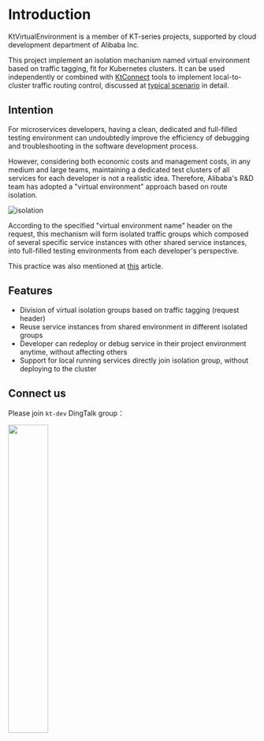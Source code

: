 # Introduction

KtVirtualEnvironment is a member of KT-series projects, supported by cloud development department of Alibaba Inc.

This project implement an isolation mechanism named virtual environment based on traffic tagging, fit for Kubernetes clusters. It can be used independently or combined with [KtConnect](https://alibaba.github.io/kt-connect/) tools to implement local-to-cluster traffic routing control, discussed at [typical scenario](ve/typical-scenario.md) in detail.

## Intention

For microservices developers, having a clean, dedicated and full-filled testing environment can undoubtedly improve the efficiency of debugging and troubleshooting in the software development process.

However, considering both economic costs and management costs, in any medium and large teams, maintaining a dedicated test clusters of all services for each developer is not a realistic idea. Therefore, Alibaba's R&D team has adopted a "virtual environment" approach based on route isolation.

![isolation](https://virtual-environment.oss-cn-zhangjiakou.aliyuncs.com/image/diagram-en-us.jpg)

According to the specified "virtual environment name" header on the request, this mechanism will form isolated traffic groups which composed of several specific service instances with other shared service instances, into full-filled testing environments from each developer's perspective.

This practice was also mentioned at [this](https://medium.com/hackernoon/lower-cost-with-higher-stability-how-do-we-manage-test-environments-at-alibaba-f7bd444ff6d2) article.

## Features

- Division of virtual isolation groups based on traffic tagging (request header)
- Reuse service instances from shared environment in different isolated groups
- Developer can redeploy or debug service in their project environment anytime, without affecting others
- Support for local running services directly join isolation group, without deploying to the cluster

## Connect us

Please join `kt-dev` DingTalk group：

<img src="https://virtual-environment.oss-cn-zhangjiakou.aliyuncs.com/image/dingtalk-group-en-us.jpg" width="40%"></img>
